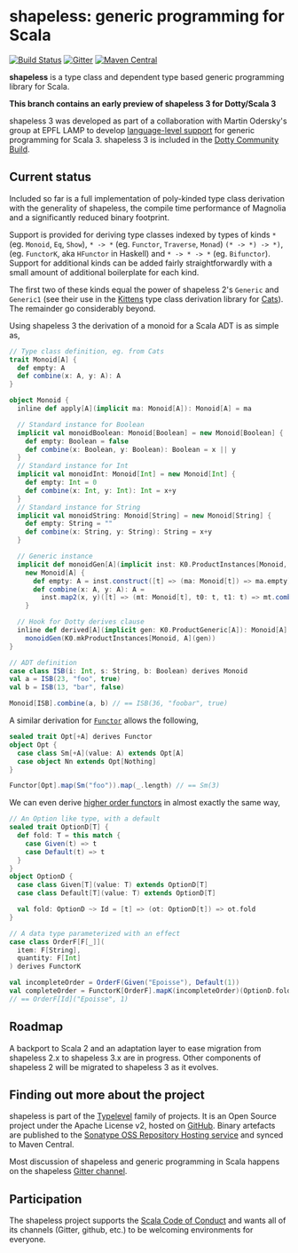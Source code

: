 # shapeless: generic programming for Scala

[![Build Status](https://api.travis-ci.org/milessabin/shapeless.png?branch=master)](https://travis-ci.org/milessabin/shapeless)
[![Gitter](https://badges.gitter.im/Join%20Chat.svg)](https://gitter.im/milessabin/shapeless)
[![Maven Central](https://img.shields.io/maven-central/v/com.chuusai/shapeless_2.13.svg)](https://maven-badges.herokuapp.com/maven-central/com.chuusai/shapeless_2.13)

**shapeless** is a type class and dependent type based generic programming
library for Scala.

**This branch contains an early preview of shapeless 3 for Dotty/Scala 3**

shapeless 3 was developed as part of a collaboration with Martin Odersky's
group at EPFL LAMP to develop [language-level support][mirror] for generic
programming for Scala 3. shapeless 3 is included in the [Dotty Community
Build][communitybuild].

## Current status

Included so far is a full implementation of poly-kinded type class derivation
with the generality of shapeless, the compile time performance of Magnolia and
a significantly reduced binary footprint.

Support is provided for deriving type classes indexed by types of kinds `*`
(eg.  `Monoid`, `Eq`, `Show`), `* -> *` (eg. `Functor`, `Traverse`, `Monad`)
`(* -> *) -> *)`, (eg. `FunctorK`, aka `HFunctor` in Haskell) and `* -> * -> *`
(eg.  `Bifunctor`). Support for additional kinds can be added fairly
straightforwardly with a small amount of additional boilerplate for each kind.

The first two of these kinds equal the power of shapeless 2's `Generic` and
`Generic1` (see their use in the [Kittens][kittens] type class derivation
library for [Cats][cats]). The remainder go considerably beyond.

Using shapeless 3 the derivation of a monoid for a Scala ADT is as simple as,

```scala
// Type class definition, eg. from Cats
trait Monoid[A] {
  def empty: A
  def combine(x: A, y: A): A
}

object Monoid {
  inline def apply[A](implicit ma: Monoid[A]): Monoid[A] = ma

  // Standard instance for Boolean
  implicit val monoidBoolean: Monoid[Boolean] = new Monoid[Boolean] {
    def empty: Boolean = false
    def combine(x: Boolean, y: Boolean): Boolean = x || y
  }
  // Standard instance for Int
  implicit val monoidInt: Monoid[Int] = new Monoid[Int] {
    def empty: Int = 0
    def combine(x: Int, y: Int): Int = x+y
  }
  // Standard instance for String
  implicit val monoidString: Monoid[String] = new Monoid[String] {
    def empty: String = ""
    def combine(x: String, y: String): String = x+y
  }

  // Generic instance
  implicit def monoidGen[A](implicit inst: K0.ProductInstances[Monoid, A]): Monoid[A] =
    new Monoid[A] {
      def empty: A = inst.construct([t] => (ma: Monoid[t]) => ma.empty)
      def combine(x: A, y: A): A =
        inst.map2(x, y)([t] => (mt: Monoid[t], t0: t, t1: t) => mt.combine(t0, t1))
    }

  // Hook for Dotty derives clause
  inline def derived[A](implicit gen: K0.ProductGeneric[A]): Monoid[A] =
    monoidGen(K0.mkProductInstances[Monoid, A](gen))
}

// ADT definition
case class ISB(i: Int, s: String, b: Boolean) derives Monoid
val a = ISB(23, "foo", true)
val b = ISB(13, "bar", false)

Monoid[ISB].combine(a, b) // == ISB(36, "foobar", true)
```

A similar derivation for [`Functor`][functor] allows the following,

```scala
sealed trait Opt[+A] derives Functor
object Opt {
  case class Sm[+A](value: A) extends Opt[A]
  case object Nn extends Opt[Nothing]
}

Functor[Opt].map(Sm("foo")).map(_.length) // == Sm(3)
```

We can even derive [higher order functors][functork] in almost exactly the same
way,

```scala
// An Option like type, with a default
sealed trait OptionD[T] {
  def fold: T = this match {
    case Given(t) => t
    case Default(t) => t
  }
}
object OptionD {
  case class Given[T](value: T) extends OptionD[T]
  case class Default[T](value: T) extends OptionD[T]

  val fold: OptionD ~> Id = [t] => (ot: OptionD[t]) => ot.fold
}

// A data type parameterized with an effect
case class OrderF[F[_]](
  item: F[String],
  quantity: F[Int]
) derives FunctorK

val incompleteOrder = OrderF(Given("Epoisse"), Default(1))
val completeOrder = FunctorK[OrderF].mapK(incompleteOrder)(OptionD.fold)
// == OrderF[Id]("Epoisse", 1)
```

## Roadmap

A backport to Scala 2 and an adaptation layer to ease migration from shapeless
2.x to shapeless 3.x are in progress. Other components of shapeless 2 will be
migrated to shapeless 3 as it evolves.

## Finding out more about the project

shapeless is part of the [Typelevel][typelevel] family of projects. It is an
Open Source project under the Apache License v2, hosted on [GitHub][source].
Binary artefacts are published to the [Sonatype OSS Repository Hosting
service][sonatype] and synced to Maven Central.

Most discussion of shapeless and generic programming in Scala happens on the
shapeless [Gitter channel][gitter].

## Participation

The shapeless project supports the [Scala Code of Conduct][codeofconduct] and
wants all of its channels (Gitter, github, etc.) to be welcoming environments
for everyone.

[codeofconduct]: https://www.scala-lang.org/conduct/
[typelevel]: http://typelevel.org/
[source]: https://github.com/milessabin/shapeless
[sonatype]: https://oss.sonatype.org/index.html#nexus-search;quick~shapeless
[gitter]: https://gitter.im/milessabin/shapeless
[mirror]: https://github.com/lampepfl/dotty/pull/6531
[communitybuild]: https://github.com/lampepfl/dotty/pull/6645
[kittens]: https://github.com/typelevel/kittens
[cats]: https://github.com/typelevel/cats
[functor]: https://github.com/milessabin/shapeless/blob/shapeless-3/core/src/test/scala/shapeless/type-classes.scala#L95-L122
[functork]: https://github.com/milessabin/shapeless/blob/shapeless-3/core/src/test/scala/shapeless/type-classes.scala#L124-L150
